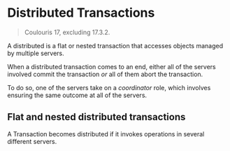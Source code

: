 # Distributed Transactions
> Coulouris 17, excluding 17.3.2.

A distributed is a flat or nested transaction that accesses objects managed by multiple servers.

When a distributed transaction comes to an end, either all of the servers involved commit the transaction *or* all of them abort the transaction.

To do so, one of the servers take on a *coordinator* role, which involves ensuring the same outcome at all of the servers.

## Flat and nested distributed transactions
A Transaction becomes distributed if it invokes operations in several different servers.
